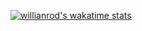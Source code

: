 [![willianrod's wakatime stats](https://github-readme-stats.vercel.app/api/wakatime?username=@435cece0-227c-48b9-87cf-727bec676a16)](https://github.com/anuraghazra/github-readme-stats)
